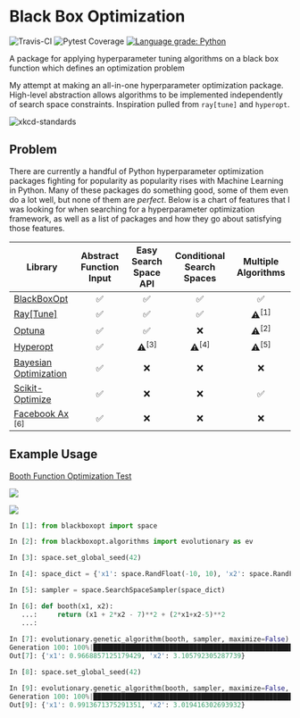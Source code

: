 # Black Box Optimization

![Travis-CI](https://img.shields.io/travis/com/ryansdowning/blackboxopt/main)
![Pytest Coverage](https://img.shields.io/codecov/c/github/ryansdowning/blackboxopt)
[![Language grade: Python](https://img.shields.io/lgtm/grade/python/g/ryansdowning/blackboxopt.svg?logo=lgtm&logoWidth=18)](https://lgtm.com/projects/g/ryansdowning/blackboxopt/context:python)

A package for applying hyperparameter tuning algorithms on a black box function which defines an optimization problem

My attempt at making an all-in-one hyperparameter optimization package. High-level abstraction allows algorithms to be implemented independently of search space constraints. Inspiration pulled from `ray[tune]` and `hyperopt`.

![xkcd-standards](https://imgs.xkcd.com/comics/standards.png)

## Problem

There are currently a handful of Python hyperparameter optimization packages fighting for popularity as popularity rises
with Machine Learning in Python. Many of these packages do something good, some of them even do a lot well, but none of
them are *perfect*. Below is a chart of features that I was looking for when searching for a hyperparameter optimization
framework, as well as a list of packages and how they go about satisfying those features.

|Library|Abstract Function Input|Easy Search Space API|Conditional Search Spaces|Multiple Algorithms|
|-------|:----------------:|:---------:|:---------:|:---------:|
|[BlackBoxOpt](https://ryansdowning.github.io/blackboxopt/)|✅|✅|✅|✅|
|[Ray[Tune]](https://docs.ray.io/en/master/tune/index.html)|✅|✅|✅|⚠️<sup>[1]</sup>|
|[Optuna](https://optuna.org/)|✅|✅|❌|⚠️<sup>[2]</sup>|
|[Hyperopt](https://github.com/hyperopt/hyperopt)|✅|⚠️<sup>[3]</sup>|⚠️<sup>[4]</sup>|⚠️<sup>[5]</sup>|
|[Bayesian Optimization](https://github.com/fmfn/BayesianOptimization)|✅|❌|❌|❌|
|[Scikit-Optimize](https://scikit-optimize.github.io/stable/)|✅|❌|❌|✅|
|[Facebook Ax](https://github.com/facebook/Ax) <sup>[6]</sup>|✅|❌|❌|❌|

## Example Usage

[Booth Function Optimization Test](https://www.sfu.ca/~ssurjano/booth.html)

<img src="https://render.githubusercontent.com/render/math?math=f(x) = (x_1 %2B 2x_2 - 7)^2 %2B (2x_1 %2B x_2 - 5)^2"></img>

<img src="https://render.githubusercontent.com/render/math?math=f(x) = 0, at x^* = (1, 3)"></img>

```python
In [1]: from blackboxopt import space

In [2]: from blackboxopt.algorithms import evolutionary as ev

In [3]: space.set_global_seed(42)

In [4]: space_dict = {'x1': space.RandFloat(-10, 10), 'x2': space.RandFloat(-10, 10)}

In [5]: sampler = space.SearchSpaceSampler(space_dict)

In [6]: def booth(x1, x2):
   ...:     return (x1 + 2*x2 - 7)**2 + (2*x1+x2-5)**2
   ...:
   
In [7]: evolutionary.genetic_algorithm(booth, sampler, maximize=False)
Generation 100: 100%|██████████████████████████████████████████████████████| 100/100 [00:00<00:00, 516.44it/s]
Out[7]: {'x1': 0.9668857125179429, 'x2': 3.105792305287739}

In [8]: space.set_global_seed(42)

In [9]: evolutionary.genetic_algorithm(booth, sampler, maximize=False, pop_size=500)
Generation 100: 100%|██████████████████████████████████████████████████████| 100/100 [00:00<00:00, 104.19it/s]
Out[9]: {'x1': 0.9913671375291351, 'x2': 3.019416302693932}
```
